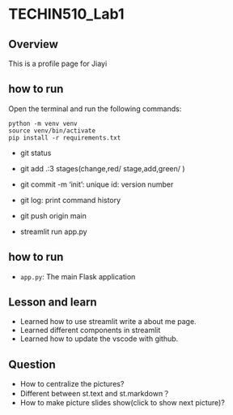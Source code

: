 # TECHIN510_Lab1

## Overview

This is a profile page for Jiayi

## how to run

Open the terminal and run the following commands:

```
python -m venv venv
source venv/bin/activate
pip install -r requirements.txt
```

- git status
- git add .:3 stages(change,red/ stage,add,green/ )
- git commit -m ‘init’: unique id: version number
- git log: print command history
- git push origin main


- streamlit run app.py

## how to run
- `app.py`: The main Flask application

## Lesson and learn
- Learned how to use streamlit write a about me page.
- Learned different components in streamlit
- Learned how to update the vscode with github.

## Question
- How to centralize the pictures?
- Different between st.text and st.markdown？
- How to make picture slides show(click to show next picture)?